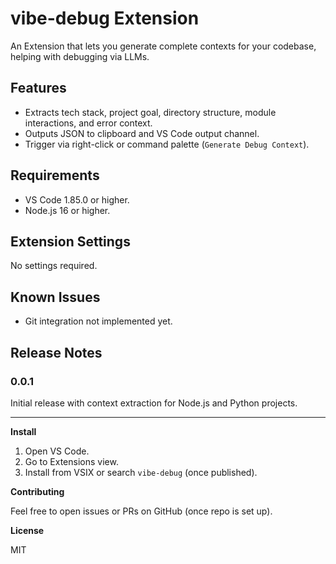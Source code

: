 # vibe-debug Extension

An Extension that lets you generate complete contexts for your codebase, helping with debugging via LLMs.

## Features

- Extracts tech stack, project goal, directory structure, module interactions, and error context.
- Outputs JSON to clipboard and VS Code output channel.
- Trigger via right-click or command palette (`Generate Debug Context`).

## Requirements

- VS Code 1.85.0 or higher.
- Node.js 16 or higher.

## Extension Settings

No settings required.

## Known Issues

- Git integration not implemented yet.

## Release Notes

### 0.0.1

Initial release with context extraction for Node.js and Python projects.

---

**Install**

1. Open VS Code.
2. Go to Extensions view.
3. Install from VSIX or search `vibe-debug` (once published).

**Contributing**

Feel free to open issues or PRs on GitHub (once repo is set up).

**License**

MIT